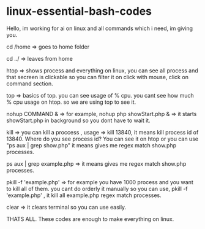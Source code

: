 # linux-essential-bash-codes
Hello, im working for ai on linux and all commands which i need, im giving you.

cd /home => goes to home folder

cd ../ => leaves from home 

htop => shows process and everything on linux, you can see all process and that secreen is clickable so you can filter it on click with mouse, click on command section.

top => basics of top. you can see usage of % cpu. you cant see how much % cpu usage on htop. so we are using top to see it.

nohup COMMAND & => for example, nohup php showStart.php & => it starts showStart.php in background so you dont have to wait it.

kill => you can kill a proccess , usage => kill 13840, it means kill process id of 13840. Where do you see process id? You can see it on htop or you can use "ps aux | grep show.php" it means gives me regex match show.php processes.

ps aux | grep example.php => it means gives me regex match show.php processes.

pkill -f 'example.php' => for example you have 1000 process and you want to kill all of them. you cant do orderly it manually so you can use, pkill -f 'example.php' , it kill all example.php regex match processes.

clear => it clears terminal so you can use easily.

THATS ALL. These codes are enough to make everything on linux.
